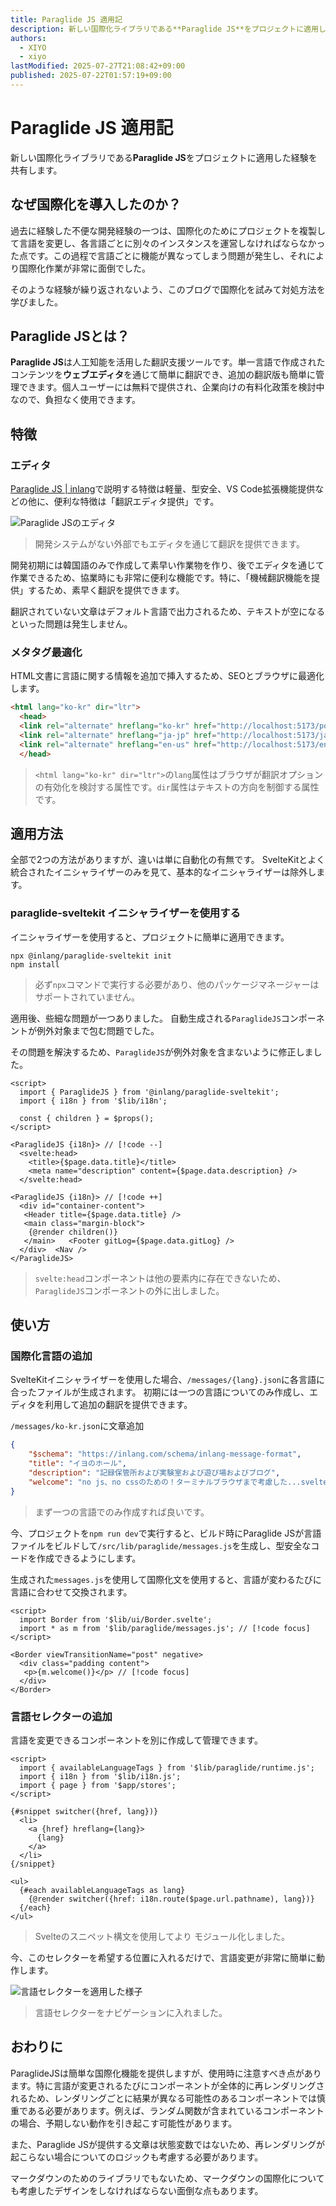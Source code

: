 ```yaml
---
title: Paraglide JS 適用記
description: 新しい国際化ライブラリである**Paraglide JS**をプロジェクトに適用した経験を共有します。
authors:
  - XIYO
  - xiyo
lastModified: 2025-07-27T21:08:42+09:00
published: 2025-07-22T01:57:19+09:00
---
```

# Paraglide JS 適用記

新しい国際化ライブラリである**Paraglide JS**をプロジェクトに適用した経験を共有します。

## なぜ国際化を導入したのか？

過去に経験した不便な開発経験の一つは、国際化のためにプロジェクトを複製して言語を変更し、各言語ごとに別々のインスタンスを運営しなければならなかった点です。この過程で言語ごとに機能が異なってしまう問題が発生し、それにより国際化作業が非常に面倒でした。

そのような経験が繰り返されないよう、このブログで国際化を試みて対処方法を学びました。

## Paraglide JSとは？

**Paraglide JS**は人工知能を活用した翻訳支援ツールです。単一言語で作成されたコンテンツを**ウェブエディタ**を通じて簡単に翻訳でき、追加の翻訳版も簡単に管理できます。個人ユーザーには無料で提供され、企業向けの有料化政策を検討中なので、負担なく使用できます。

## 特徴

### エディタ

[Paraglide JS | inlang](https://inlang.com/m/gerre34r/library-inlang-paraglideJs)で説明する特徴は軽量、型安全、VS Code拡張機能提供などの他に、便利な特徴は「翻訳エディタ提供」です。

![Paraglide JSのエディタ](./assets/apply-paraglidjs-20240918153234469.png)
> 開発システムがない外部でもエディタを通じて翻訳を提供できます。

開発初期には韓国語のみで作成して素早い作業物を作り、後でエディタを通じて作業できるため、協業時にも非常に便利な機能です。特に、「機械翻訳機能を提供」するため、素早く翻訳を提供できます。

翻訳されていない文章はデフォルト言語で出力されるため、テキストが空になるといった問題は発生しません。

### メタタグ最適化

HTML文書に言語に関する情報を追加で挿入するため、SEOとブラウザに最適化します。

```html
<html lang="ko-kr" dir="ltr">
  <head>
  <link rel="alternate" hreflang="ko-kr" href="http://localhost:5173/posts">
  <link rel="alternate" hreflang="ja-jp" href="http://localhost:5173/ja-jp/posts">
  <link rel="alternate" hreflang="en-us" href="http://localhost:5173/en-us/posts">
  </head>
```

> `<html lang="ko-kr" dir="ltr">`の`lang`属性はブラウザが翻訳オプションの有効化を検討する属性です。`dir`属性はテキストの方向を制御する属性です。

## 適用方法

全部で2つの方法がありますが、違いは単に自動化の有無です。
SvelteKitとよく統合されたイニシャライザーのみを見て、基本的なイニシャライザーは除外します。

### paraglide-sveltekit イニシャライザーを使用する

イニシャライザーを使用すると、プロジェクトに簡単に適用できます。

```shell
npx @inlang/paraglide-sveltekit init
npm install
```

> 必ず`npx`コマンドで実行する必要があり、他のパッケージマネージャーはサポートされていません。

適用後、些細な問題が一つありました。
自動生成される`ParaglideJS`コンポーネントが例外対象まで包む問題でした。

その問題を解決するため、`ParaglideJS`が例外対象を含まないように修正しました。

```svelte data-title="+layout.svelte"
<script>  
  import { ParaglideJS } from '@inlang/paraglide-sveltekit';  
  import { i18n } from '$lib/i18n';  
  
  const { children } = $props();  
</script>  

<ParaglideJS {i18n}> // [!code --]
  <svelte:head>  
    <title>{$page.data.title}</title>  
    <meta name="description" content={$page.data.description} />  
  </svelte:head>  

<ParaglideJS {i18n}> // [!code ++]
  <div id="container-content">  
   <Header title={$page.data.title} />  
   <main class="margin-block">  
    {@render children()}  
   </main>   <Footer gitLog={$page.data.gitLog} />  
  </div>  <Nav />
</ParaglideJS>
```

> `svelte:head`コンポーネントは他の要素内に存在できないため、`ParaglideJS`コンポーネントの外に出しました。

## 使い方

### 国際化言語の追加

SvelteKitイニシャライザーを使用した場合、`/messages/{lang}.json`に各言語に合ったファイルが生成されます。
初期には一つの言語についてのみ作成し、エディタを利用して追加の翻訳を提供できます。

`/messages/ko-kr.json`に文章追加

```json data-title="ko-kr.json"
{
    "$schema": "https://inlang.com/schema/inlang-message-format",  
    "title": "イヨのホール",  
    "description": "記録保管所および実験室および遊び場およびブログ",  
    "welcome": "no js、no cssのための！ターミナルブラウザまで考慮した...svelteで直接作ったブログ！です。（JSが有効になっていると反応性が向上します！）",  
}
```
> まず一つの言語でのみ作成すれば良いです。

今、プロジェクトを`npm run dev`で実行すると、ビルド時にParaglide JSが言語ファイルをビルドして`/src/lib/paraglide/messages.js`を生成し、型安全なコードを作成できるようにします。

生成された`messages.js`を使用して国際化文を使用すると、言語が変わるたびに言語に合わせて交換されます。

```svelte data-title="+page.svelte"
<script>  
  import Border from '$lib/ui/Border.svelte';  
  import * as m from '$lib/paraglide/messages.js'; // [!code focus]
</script>  
  
<Border viewTransitionName="post" negative>  
  <div class="padding content">  
   <p>{m.welcome()}</p> // [!code focus]
  </div>
</Border>
```

### 言語セレクターの追加

言語を変更できるコンポーネントを別に作成して管理できます。

```svelte data-title="LangSwitch.svelte"
<script>  
  import { availableLanguageTags } from '$lib/paraglide/runtime.js';  
  import { i18n } from '$lib/i18n.js';  
  import { page } from '$app/stores';  
</script>  
  
{#snippet switcher({href, lang})}  
  <li>
    <a {href} hreflang={lang}>  
      {lang}  
    </a>
  </li>
{/snippet}  
  
<ul>  
  {#each availableLanguageTags as lang}  
    {@render switcher({href: i18n.route($page.url.pathname), lang})}  
  {/each}
</ul>
```

> Svelteのスニペット構文を使用してより モジュール化しました。

今、このセレクターを希望する位置に入れるだけで、言語変更が非常に簡単に動作します。

![言語セレクターを適用した様子](./assets/apply-paraglidjs-20240918161625634.png)

> 言語セレクターをナビゲーションに入れました。

## おわりに

ParaglideJSは簡単な国際化機能を提供しますが、使用時に注意すべき点があります。特に言語が変更されるたびにコンポーネントが全体的に再レンダリングされるため、レンダリングごとに結果が異なる可能性のあるコンポーネントでは慎重である必要があります。例えば、ランダム関数が含まれているコンポーネントの場合、予期しない動作を引き起こす可能性があります。

また、Paraglide JSが提供する文章は状態変数ではないため、再レンダリングが起こらない場合についてのロジックも考慮する必要があります。

マークダウンのためのライブラリでもないため、マークダウンの国際化についても考慮したデザインをしなければならない面倒な点もあります。
